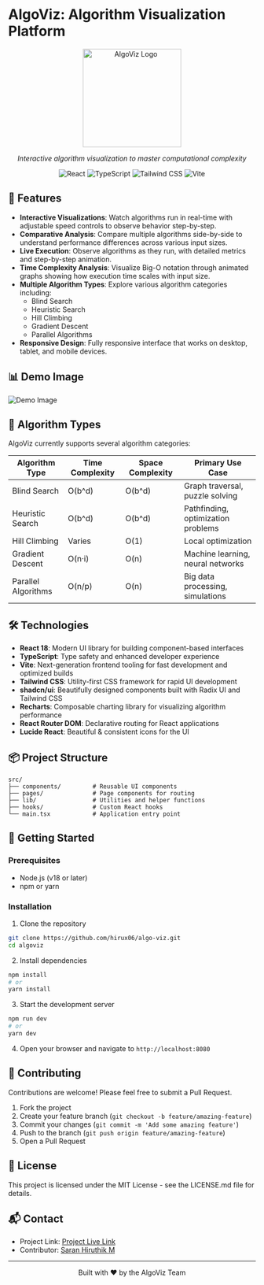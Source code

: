 
# AlgoViz: Algorithm Visualization Platform

<div align="center">
  <img src="https://github.com/user-attachments/assets/deac63b5-3c52-484b-a291-f6ef928ac9de" alt="AlgoViz Logo" width="200" />
  <p><em>Interactive algorithm visualization to master computational complexity</em></p>
  
  <div>
    <img src="https://img.shields.io/badge/React-61DAFB?style=for-the-badge&logo=react&logoColor=black" alt="React" />
    <img src="https://img.shields.io/badge/TypeScript-3178C6?style=for-the-badge&logo=typescript&logoColor=white" alt="TypeScript" />
    <img src="https://img.shields.io/badge/Tailwind_CSS-38B2AC?style=for-the-badge&logo=tailwind-css&logoColor=white" alt="Tailwind CSS" />
    <img src="https://img.shields.io/badge/Vite-646CFF?style=for-the-badge&logo=vite&logoColor=white" alt="Vite" />
  </div>
</div>

## 🚀 Features

- **Interactive Visualizations**: Watch algorithms run in real-time with adjustable speed controls to observe behavior step-by-step.
- **Comparative Analysis**: Compare multiple algorithms side-by-side to understand performance differences across various input sizes.
- **Live Execution**: Observe algorithms as they run, with detailed metrics and step-by-step animation.
- **Time Complexity Analysis**: Visualize Big-O notation through animated graphs showing how execution time scales with input size.
- **Multiple Algorithm Types**: Explore various algorithm categories including:
  - Blind Search
  - Heuristic Search
  - Hill Climbing
  - Gradient Descent
  - Parallel Algorithms
- **Responsive Design**: Fully responsive interface that works on desktop, tablet, and mobile devices.

## 📊 Demo Image

![Demo Image](https://github.com/user-attachments/assets/d25b885c-c6c9-45bd-8cf2-d30ac42cbb27)


## 🧪 Algorithm Types

AlgoViz currently supports several algorithm categories:

| Algorithm Type | Time Complexity | Space Complexity | Primary Use Case |
|---------------|----------------|-----------------|------------------|
| Blind Search | O(b^d) | O(b^d) | Graph traversal, puzzle solving |
| Heuristic Search | O(b^d) | O(b^d) | Pathfinding, optimization problems |
| Hill Climbing | Varies | O(1) | Local optimization |
| Gradient Descent | O(n·i) | O(n) | Machine learning, neural networks |
| Parallel Algorithms | O(n/p) | O(n) | Big data processing, simulations |

## 🛠️ Technologies

- **React 18**: Modern UI library for building component-based interfaces
- **TypeScript**: Type safety and enhanced developer experience
- **Vite**: Next-generation frontend tooling for fast development and optimized builds
- **Tailwind CSS**: Utility-first CSS framework for rapid UI development
- **shadcn/ui**: Beautifully designed components built with Radix UI and Tailwind CSS
- **Recharts**: Composable charting library for visualizing algorithm performance
- **React Router DOM**: Declarative routing for React applications
- **Lucide React**: Beautiful & consistent icons for the UI

## 📦 Project Structure

```
src/
├── components/         # Reusable UI components
├── pages/              # Page components for routing
├── lib/                # Utilities and helper functions
├── hooks/              # Custom React hooks
└── main.tsx            # Application entry point
```

## 🚀 Getting Started

### Prerequisites

- Node.js (v18 or later)
- npm or yarn

### Installation

1. Clone the repository
```bash
git clone https://github.com/hirux06/algo-viz.git
cd algoviz
```

2. Install dependencies
```bash
npm install
# or
yarn install
```

3. Start the development server
```bash
npm run dev
# or
yarn dev
```

4. Open your browser and navigate to `http://localhost:8080`

## 🤝 Contributing

Contributions are welcome! Please feel free to submit a Pull Request.

1. Fork the project
2. Create your feature branch (`git checkout -b feature/amazing-feature`)
3. Commit your changes (`git commit -m 'Add some amazing feature'`)
4. Push to the branch (`git push origin feature/amazing-feature`)
5. Open a Pull Request

## 📄 License

This project is licensed under the MIT License - see the LICENSE.md file for details.

## 📬 Contact

- Project Link: [Project Live Link](https://algo-viz-eosin.vercel.app/)
- Contributor: [Saran Hiruthik M](https://linkedin.com/in/saran-hiruthik-m)

---

<div align="center">
  <p>Built with ❤️ by the AlgoViz Team</p>
</div>
